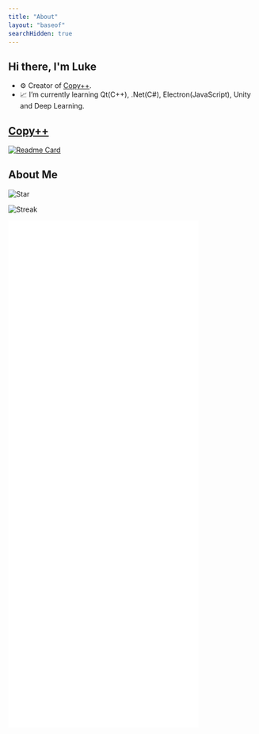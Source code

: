 ```yaml
---
title: "About"
layout: "baseof"
searchHidden: true
---
```


## Hi there, I'm Luke

- ⚙️ Creator of [Copy++](https://github.com/CopyPlusPlus).
- 📈 I’m currently learning Qt(C++), .Net(C#), Electron(JavaScript), Unity and Deep Learning.

## [Copy++](https://github.com/CopyPlusPlus)

[![Readme Card](https://github-readme-stats-eight-cyan.vercel.app/api/pin/?username=CopyPlusPlus&repo=CopyPlusPlus)](https://github.com/CopyPlusPlus/CopyPlusPlus)

## About Me

![Star](https://github-readme-stats.vercel.app/api?username=wy-luke&count_private=true&show_icons=true)

![Streak](https://github-readme-streak-stats.herokuapp.com/?user=wy-luke)

![Star](https://raw.githubusercontent.com/wy-luke/wy-luke/7a1cea25f764293f77284b82a613901efb71a1ae/github-metrics.svg)
